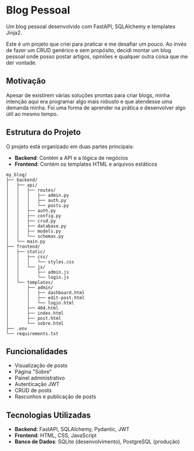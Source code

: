 # Blog Pessoal

Um blog pessoal desenvolvido com FastAPI, SQLAlchemy e templates Jinja2.

Este é um projeto que criei para praticar e me desafiar um pouco. Ao invés de fazer um CRUD genérico e sem propósito, decidi montar um blog pessoal onde posso postar artigos, opiniões e qualquer outra coisa que me der vontade.

## Motivação

Apesar de existirem várias soluções prontas para criar blogs, minha intenção aqui era programar algo mais robusto e que atendesse uma demanda minha. Foi uma forma de aprender na prática e desenvolver algo útil ao mesmo tempo.


## Estrutura do Projeto

O projeto está organizado em duas partes principais:

- **Backend**: Contém a API e a lógica de negócios
- **Frontend**: Contém os templates HTML e arquivos estáticos

```
my_blog/
├── backend/
│   ├── api/
│   │   ├── routes/
│   │   │   ├── admin.py
│   │   │   ├── auth.py
│   │   │   └── posts.py
│   │   ├── auth.py
│   │   ├── config.py
│   │   ├── crud.py
│   │   ├── database.py
│   │   ├── models.py
│   │   └── schemas.py
│   └── main.py
├── frontend/
│   ├── static/
│   │   ├── css/
│   │   │   └── styles.css
│   │   └── js/
│   │       ├── admin.js
│   │       └── login.js
│   └── templates/
│       ├── admin/
│       │   ├── dashboard.html
│       │   ├── edit-post.html
│       │   └── login.html
│       ├── 404.html
│       ├── index.html
│       ├── post.html
│       └── sobre.html
├── .env
└── requirements.txt
```

## Funcionalidades

- Visualização de posts
- Página "Sobre"
- Painel administrativo
- Autenticação JWT
- CRUD de posts
- Rascunhos e publicação de posts

## Tecnologias Utilizadas

- **Backend**: FastAPI, SQLAlchemy, Pydantic, JWT
- **Frontend**: HTML, CSS, JavaScript
- **Banco de Dados**: SQLite (desenvolvimento), PostgreSQL (produção)